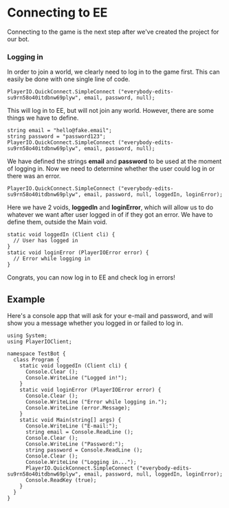 # Connecting to EE

Connecting to the game is the next step after we've created the project for our bot.

### Logging in

In order to join a world, we clearly need to log in to the game first. This can easily be done with one single line of code.

```
PlayerIO.QuickConnect.SimpleConnect ("everybody-edits-su9rn58o40itdbnw69plyw", email, password, null);
```

This will log in to EE, but will not join any world. However, there are some things we have to define.

```
string email = "hello@fake.email";
string password = "password123";
PlayerIO.QuickConnect.SimpleConnect ("everybody-edits-su9rn58o40itdbnw69plyw", email, password, null);
```

We have defined the strings **email** and **password** to be used at the moment of logging in.
Now we need to determine whether the user could log in or there was an error.

```
PlayerIO.QuickConnect.SimpleConnect ("everybody-edits-su9rn58o40itdbnw69plyw", email, password, null, loggedIn, loginError);
```

Here we have 2 voids, **loggedIn** and **loginError**, which will allow us to do whatever we want after user logged in of if they got an error.
We have to define them, outside the Main void.

```
static void loggedIn (Client cli) {
  // User has logged in
}
static void loginError (PlayerIOError error) {
  // Error while logging in
}
```

Congrats, you can now log in to EE and check log in errors!

## Example

Here's a console app that will ask for your e-mail and password, and will show you a message whether you logged in or failed to log in.

```
using System;
using PlayerIOClient;

namespace TestBot {
  class Program {
    static void loggedIn (Client cli) {
      Console.Clear ();
      Console.WriteLine ("Logged in!");
    }
    static void loginError (PlayerIOError error) {
      Console.Clear ();
      Console.WriteLine ("Error while logging in.");
      Console.WriteLine (error.Message);
    }
    static void Main(string[] args) {
      Console.WriteLine ("E-mail:");
      string email = Console.ReadLine ();
      Console.Clear ();
      Console.WriteLine ("Password:");
      string password = Console.ReadLine ();
      Console.Clear ();
      Console.WriteLine ("Logging in...");
      PlayerIO.QuickConnect.SimpleConnect ("everybody-edits-su9rn58o40itdbnw69plyw", email, password, null, loggedIn, loginError);
      Console.ReadKey (true);
    }
  }
}
```
